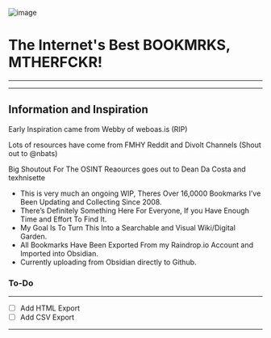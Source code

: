 ![image](https://user-images.githubusercontent.com/9169633/195195009-23cef4cb-e1ca-4d4b-831c-1f7145e66be3.png)

# The Internet's Best BOOKMRKS, MTHERFCKR!
----
---

## Information and Inspiration 


Early Inspiration came from Webby of weboas.is (RIP)

Lots of resources have come from FMHY Reddit and Divolt Channels (Shout out to @nbats) 

Big Shoutout For The OSINT Reaources goes out to Dean Da Costa and texhnisette



- This is very much an ongoing WIP, Theres Over 16,0000 Bookmarks I’ve Been Updating and Collecting Since 2008.
- There’s Definitely Something Here For Everyone, If you Have Enough Time and Effort To Find It.
- My Goal Is To Turn This Into a Searchable and Visual Wiki/Digital Garden.
- All Bookmarks Have Been Exported From my Raindrop.io Account and Imported into Obsidian.
- Currently uploading from Obsidian directly to Github.


### To-Do
----

- [ ] Add HTML Export
- [ ] Add CSV Export

---